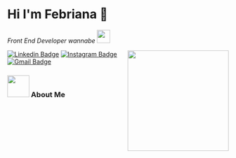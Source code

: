 # Hi I'm Febriana 👋
 
<p><em>Front End Developer wannabe <img src="https://media.giphy.com/media/WUlplcMpOCEmTGBtBW/giphy.gif" width="30"> 
</em></p>

<img align='right' src="https://media.giphy.com/media/M9gbBd9nbDrOTu1Mqx/giphy.gif" width="230">

[![Linkedin Badge](https://img.shields.io/badge/-Febriana-blue?style=flat&logo=Linkedin&logoColor=white&link=https://www.linkedin.com/in/febrianaa/)](https://www.linkedin.com/in/febrianaa/)
[![Instagram Badge](https://img.shields.io/badge/-@febrianaa27__-purple?style=flat&logo=instagram&logoColor=white&link=https://www.instagram.com/febrianaa27_/)](https://www.instagram.com/febrianaa27_/)
[![Gmail Badge](https://img.shields.io/badge/-Febriana-c14438?style=flat&logo=Gmail&logoColor=white&link=mailto:febrianaa2722@gmail.com)](mailto:febrianaa2722@gmail.com)

### <img src="https://media.giphy.com/media/VgCDAzcKvsR6OM0uWg/giphy.gif" width="50"> About Me 

